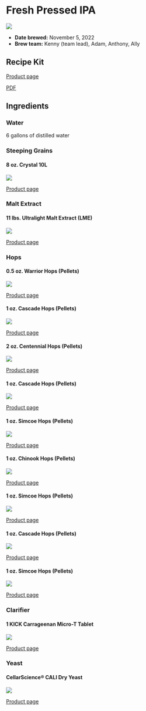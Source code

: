 # Fresh Pressed IPA

![](../img/ugly-fish-ipa.jpg)

* **Date brewed:** November 5, 2022
* **Brew team:** Kenny (team lead), Adam, Anthony, Ally

## Recipe Kit

[Product page](https://www.morebeer.com/products/sculpin-ipa-clone-ugly-fish-extract.html)

[PDF](../ugly-fish-ipa.pdf)

## Ingredients

### Water 

6 gallons of distilled water

### Steeping Grains

#### 8 oz. Crystal 10L

![](../img/crystal-10l-malt.png)

[Product page](https://www.morebeer.com/products/briess-caramel-10l-malt.html)

### Malt Extract

#### 11 lbs. Ultralight Malt Extract (LME)

![](../img/ultralight-lme.jpg)

[Product page](https://www.morebeer.com/products/ultralight-malt-extract-lme.html)

### Hops

#### 0.5 oz. Warrior Hops (Pellets)

![](../img/warrior-hops.png)

[Product page](https://www.morebeer.com/products/warrior-hops-pellets.html)

#### 1 oz. Cascade Hops (Pellets)

![](../img/cascade-hops.png)

[Product page](https://www.morebeer.com/products/cascade-hops-pellets.html)

#### 2 oz. Centennial Hops (Pellets)

![](../img/centennial-hops.png)

[Product page](https://www.morebeer.com/products/centennial-hops-pellets.html)

#### 1 oz. Cascade Hops (Pellets)

![](../img/cascade-hops.png)

[Product page](https://www.morebeer.com/products/cascade-hops-pellets.html)

#### 1 oz. Simcoe Hops (Pellets)

![](../img/simcoe-hops.png)

[Product page](https://www.morebeer.com/products/simcoe-hops-pellets.html)

#### 1 oz. Chinook Hops (Pellets)

![](../img/chinook-hops.png)

[Product page](https://www.morebeer.com/products/chinook-hops-pellets.html)

#### 1 oz. Simcoe Hops (Pellets)

![](../img/simcoe-hops.png)

[Product page](https://www.morebeer.com/products/simcoe-hops-pellets.html)

#### 1 oz. Cascade Hops (Pellets)

![](../img/cascade-hops.png)

[Product page](https://www.morebeer.com/products/cascade-hops-pellets.html)

#### 1 oz. Simcoe Hops (Pellets)

![](../img/simcoe-hops.png)

[Product page](https://www.morebeer.com/products/simcoe-hops-pellets.html)

### Clarifier

#### 1 KICK Carrageenan Micro-T Tablet

![](../img/kick-carrageenan.jpg)

[Product page](https://www.morebeer.com/products/kick-carrageenan-microt-tablets.html)

### Yeast

#### CellarScience® CALI Dry Yeast

![](../img/cali.png)

[Product page](https://www.morebeer.com/products/cellarscience-cali-dry-yeast.html)
